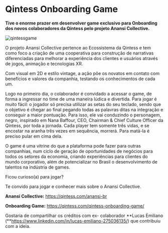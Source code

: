 # Qintess Onboarding Game

**Tive o enorme prazer em desenvolver game exclusivo para Onboarding dos novos colaboradores da Qintess pelo projeto Anansi Collective.**

![qintessgame](https://user-images.githubusercontent.com/45408379/175829104-9562dc9d-a6ea-41a1-8c60-bacfe7e463bb.PNG)


O projeto Anansi Collective pertence ao Ecossistema da Qintess e tem como foco a criação de uma cooperativa para construção de narrativas diferenciadas para melhorar a experiência dos clientes e usuários através de jogos, animação e tecnologias XR. 

 Com visual em 2D e estilo vintage, a ação põe os novatos em contato com benefícios e valores da companhia, testando os conhecimentos de cada um.  

Logo no primeiro dia, o colaborador é convidado a acessar o game, de forma a ingressar no time de uma maneira lúdica e divertida. Para jogar é muito fácil: o jogador só precisa utilizar as setas do seu teclado, sendo que o objetivo é chegar ao final pegando todas as palavras ditas na integração e conseguir a maior pontuação. Para isso, ele vai conduzindo o personagem, negro, inspirado em Nana Baffour, CEO, Chairman & Chief Culture Officer da Qintess, por toda a jornada. Cada player tem somente três vidas, e se encostar na aranha três vezes em sequência, morrerá. Para matá-la é preciso pular em cima dela. 

O game é uma vitrine do que a plataforma pode fazer para outras companhias, num ciclo de geração de oportunidades de negócios para todos os setores da economia, criando experiências para clientes do mundo corporativo, além de potencializar no Brasil o desenvolvimento de talentos na indústria de games. 

Ficou curioso(a) para jogar?  

Te convido para jogar e conhecer mais sobre o Anansi Collective.  

 **Anansi Collective:** https://qintess.com/anansi-br

**Onboarding Game:** https://qintess.com/qintess-onboarding-game/ 

Gostaria de compartilhar os créditos com ex- colaborador **Lucas Emiliano (**https://www.linkedin.com/in/lucas-emiliano-275036135/) que contribuiu com a ideia.
